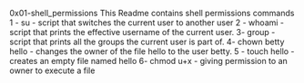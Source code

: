 0x01-shell_permissions 
This Readme contains shell permissions commands
1 - su - script that switches the current user to another user
2 - whoami - script that prints the effective username of the current user.
3- group - script that prints all the groups the current user is part of.
4- chown betty hello - changes the owner of the file hello to the user betty.
5 - touch hello - creates an empty file named hello
6- chmod u+x - giving permission to an owner to execute a file
